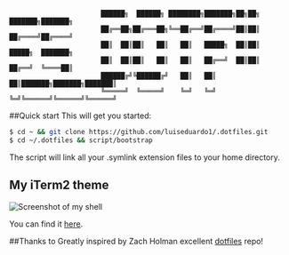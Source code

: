                            ██████╗  ██████╗ ████████╗███████╗██╗██╗     ███████╗███████╗
                           ██╔══██╗██╔═══██╗╚══██╔══╝██╔════╝██║██║     ██╔════╝██╔════╝
                           ██║  ██║██║   ██║   ██║   █████╗  ██║██║     █████╗  ███████╗
                           ██║  ██║██║   ██║   ██║   ██╔══╝  ██║██║     ██╔══╝  ╚════██║
                           ██████╔╝╚██████╔╝   ██║   ██║     ██║███████╗███████╗███████║
                           ╚═════╝  ╚═════╝    ╚═╝   ╚═╝     ╚═╝╚══════╝╚══════╝╚══════╝
 


##Quick start
This will get you started:
```bash
$ cd ~ && git clone https://github.com/luiseduardo1/.dotfiles.git
$ cd ~/.dotfiles && script/bootstrap
```
The script will link all your .symlink extension files to your home directory.

## My iTerm2 theme
![Screenshot of my shell](http://i.imgur.com/jTv4CKa.png)

You can find it [here](https://github.com/luiseduardo1/iterm2-ColorScheme).

##Thanks to
Greatly inspired by Zach Holman excellent [dotfiles](https://github.com/holman/dotfiles) repo!
